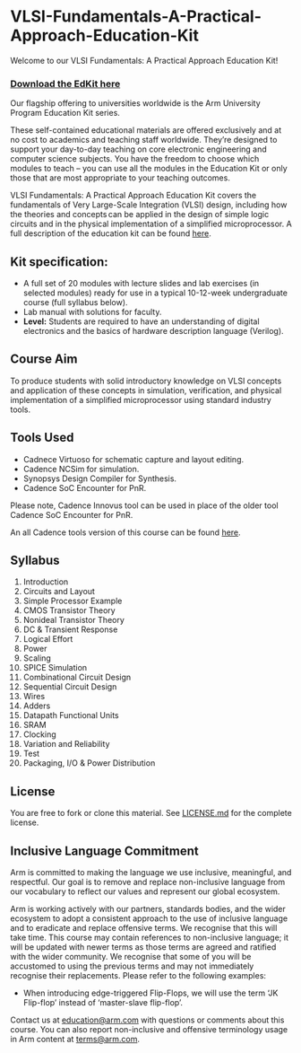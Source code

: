 
# VLSI-Fundamentals-A-Practical-Approach-Education-Kit

Welcome to our VLSI Fundamentals: A Practical Approach Education Kit!

### [Download the EdKit here](https://github.com/arm-university/VLSI-Fundamentals-A-Practical-Approach-Education-Kit/archive/refs/heads/main.zip)

Our flagship offering to universities worldwide is the Arm University Program Education Kit series.

These self-contained educational materials are offered exclusively and at no cost to academics and teaching staff worldwide. They’re designed to support your day-to-day teaching on core electronic engineering and computer science subjects. You have the freedom to choose which modules to teach – you can use all the modules in the Education Kit or only those that are most appropriate to your teaching outcomes.

VLSI Fundamentals: A Practical Approach Education Kit covers the fundamentals of Very Large-Scale Integration (VLSI) design, including how the theories and concepts can be applied in the design of simple logic circuits and in the physical implementation of a simplified microprocessor. A full description of the education kit can be found [here](https://www.arm.com/resources/education/education-kits/vlsi-fundamentals-a-practical-approach).


 ## Kit specification:

* A full set of 20 modules with lecture slides and lab exercises (in selected modules) ready for use in a typical 10-12-week undergraduate course (full syllabus below).
* Lab manual with solutions for faculty. 
* **Level:** Students are required to have an understanding of digital electronics and the basics of hardware description language (Verilog).

## Course Aim
To produce students with solid introductory knowledge on VLSI concepts and application of these concepts in simulation, verification, and physical implementation of a simplified microprocessor using standard industry tools.

## Tools Used
* Cadnece Virtuoso for schematic capture and layout editing.
* Cadence NCSim for simulation.
* Synopsys Design Compiler for Synthesis.
* Cadence SoC Encounter for PnR.

Please note, Cadence Innovus tool can be used in place of the older tool Cadence SoC Encounter for PnR. 

An all Cadence tools version of this course can be found [here](https://www.cadence.com/en_US/home/company/cadence-academic-network/educators/vlsi-fundamentals.html?utm_source=arm&utm_medium=armweb&utm_campaign=vlsikit&utm_content=10_21%20VLSI%20Fundamentals).

## Syllabus
1. Introduction
1. Circuits and Layout 
1. Simple Processor Example
1. CMOS Transistor Theory
1. Nonideal Transistor Theory
1. DC & Transient Response
1. Logical Effort
1. Power
1. Scaling
1. SPICE Simulation
1. Combinational Circuit Design
1. Sequential Circuit Design
1. Wires
1. Adders
1. Datapath Functional Units
1. SRAM
1. Clocking
1. Variation and Reliability
1. Test
1. Packaging, I/O & Power Distribution


## License
You are free to fork or clone this material. See [LICENSE.md](https://github.com/arm-university/VLSI-Fundamentals-A-Practical-Approach-Education-Kit/blob/main/License/LICENSE.md) for the complete license.

## Inclusive Language Commitment
Arm is committed to making the language we use inclusive, meaningful, and respectful. Our goal is to remove and replace non-inclusive language from our vocabulary to reflect our values and represent our global ecosystem.
 
Arm is working actively with our partners, standards bodies, and the wider ecosystem to adopt a consistent approach to the use of inclusive language and to eradicate and replace offensive terms. We recognise that this will take time. This course may contain references to non-inclusive language; it will be updated with newer terms as those terms are agreed and ratified with the wider community. We recognise that some of you will be accustomed to using the previous terms and may not immediately recognise their replacements. Please refer to the following examples:

*	When introducing edge-triggered Flip-Flops, we will use the term ‘JK Flip-flop’ instead of ‘master-slave flip-flop’. 
 
Contact us at education@arm.com with questions or comments about this course. You can also report non-inclusive and offensive terminology usage in Arm content at terms@arm.com.

